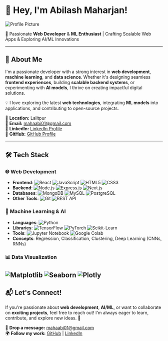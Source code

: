 # **👋 Hey, I'm Abilash Maharjan!**

![Profile Picture](https://media.licdn.com/dms/image/v2/D4D03AQFyKSIeSaKxaw/profile-displayphoto-shrink_400_400/profile-displayphoto-shrink_400_400/0/1728370228637?e=1734566400&v=beta&t=QJ6_ICRf9LofVEqqJLmcjY2ztaY3Gnzv4im7Cqn9ZT4)

🚀 Passionate **Web Developer** & **ML Enthusiast** | Crafting Scalable Web Apps & Exploring AI/ML Innovations

---

## **🔹 About Me**
I'm a passionate developer with a strong interest in **web development**, **machine learning**, and **data science**. Whether it's designing seamless **frontend experiences**, building **scalable backend systems**, or experimenting with **AI models**, I thrive on creating impactful digital solutions.

💡 I love exploring the latest **web technologies**, integrating **ML models** into applications, and contributing to open-source projects. 

📍 **Location:** Lalitpur  
📧 **Email:** [mahaabi01@gmail.com](mailto:mahaabi01@gmail.com)  
💼 **LinkedIn:** [LinkedIn Profile](https://linkedin.com/in/mahaabi01)  
🚀 **GitHub:** [GitHub Profile](https://github.com/mahaabi01)  

---

## **🛠 Tech Stack**

### 🌐 **Web Development**
- **Frontend**: ![React](https://img.shields.io/badge/-React-61DAFB?logo=react&logoColor=white&style=flat) ![JavaScript](https://img.shields.io/badge/-JavaScript-F7DF1E?logo=javascript&logoColor=black&style=flat) ![HTML5](https://img.shields.io/badge/-HTML5-E34F26?logo=html5&logoColor=white&style=flat) ![CSS3](https://img.shields.io/badge/-CSS3-1572B6?logo=css3&logoColor=white&style=flat) 
- **Backend**: ![Node.js](https://img.shields.io/badge/-Node.js-339933?logo=node.js&logoColor=white&style=flat) ![Express.js](https://img.shields.io/badge/-Express.js-000000?logo=express&logoColor=white&style=flat) ![Next.js](https://img.shields.io/badge/-Next.js-000000?logo=next.js&logoColor=white&style=flat)
- **Databases**: ![MongoDB](https://img.shields.io/badge/-MongoDB-47A248?logo=mongodb&logoColor=white&style=flat) ![MySQL](https://img.shields.io/badge/-MySQL-4479A1?logo=mysql&logoColor=white&style=flat) ![PostgreSQL](https://img.shields.io/badge/-PostgreSQL-336791?logo=postgresql&logoColor=white&style=flat)
- **Other Tools**: ![Git](https://img.shields.io/badge/-Git-F05032?logo=git&logoColor=white&style=flat) ![REST API](https://img.shields.io/badge/-REST%20APIs-02569B?logo=api&logoColor=white&style=flat)

### 🤖 **Machine Learning & AI**
- **Languages**: ![Python](https://img.shields.io/badge/-Python-3776AB?logo=python&logoColor=white&style=flat)
- **Libraries**: ![TensorFlow](https://img.shields.io/badge/-TensorFlow-FF6F00?logo=tensorflow&logoColor=white&style=flat) ![PyTorch](https://img.shields.io/badge/-PyTorch-EE4C2C?logo=pytorch&logoColor=white&style=flat) ![Scikit-Learn](https://img.shields.io/badge/-Scikit--Learn-F7931E?logo=scikit-learn&logoColor=white&style=flat)
- **Tools**: ![Jupyter Notebook](https://img.shields.io/badge/-Jupyter-FA0F00?logo=jupyter&logoColor=white&style=flat) ![Google Colab](https://img.shields.io/badge/-Google%20Colab-F9AB00?logo=googlecolab&logoColor=white&style=flat)
- **Concepts**: Regression, Classification, Clustering, Deep Learning (CNNs, RNNs)

### 📊 **Data Visualization**
![Matplotlib](https://img.shields.io/badge/-Matplotlib-11557C?logo=plotly&logoColor=white&style=flat) ![Seaborn](https://img.shields.io/badge/-Seaborn-008080?logo=python&logoColor=white&style=flat) ![Plotly](https://img.shields.io/badge/-Plotly-3F4F75?logo=plotly&logoColor=white&style=flat) 
---

## **📬 Let's Connect!**
If you're passionate about **web development**, **AI/ML**, or want to collaborate on **exciting projects**, feel free to reach out! I'm always eager to learn, contribute, and explore new ideas. 🚀

💬 **Drop a message:**  [mahaabi01@gmail.com](mailto:mahaabi01@gmail.com)  
🌍 **Follow my work:**  [GitHub](https://github.com/mahaabi01) | [LinkedIn](https://linkedin.com/in/mahaabi01)

